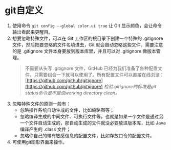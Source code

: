 # git自定义
1. 使用命令 `git config --global color.ui true` 让 Git 显示颜色，会让命令输出看起来更醒目。
2. 想要忽略特殊文件，可以在 Git 工作区的根目录下创建一个特殊的 .gitignore 文件，然后把要忽略的文件名填进去，Git 就会自动忽略这些文件。需要注意的是 .gitignore 文件本身要放到版本库里，并且可以对 .gitignore 做版本管理。
    > 不需要从头写 .gitignore 文件，GitHub 已经为我们准备了各种配置文件，只需要组合一下就可以使用了。所有配置文件可以直接在线浏览：[https://github.com/github/gitignore](https://github.com/github/gitignore)
    *检验.gitignore的标准是git status命令是不是说working directory clean。*
3. 忽略特殊文件的原则一般有：
    - 忽略操作系统自动生成的文件，比如缩略图等；
    - 忽略编译生成的中间文件、可执行文件等，也就是如果一个文件是通过另一个文件自动生成的，那自动生成的文件就没必要放进版本库，比如 Java 编译产生的 .class 文件；
    - 忽略你自己的带有敏感信息的配置文件，比如存放口令的配置文件。
4. 可使用git图形界面来操作。